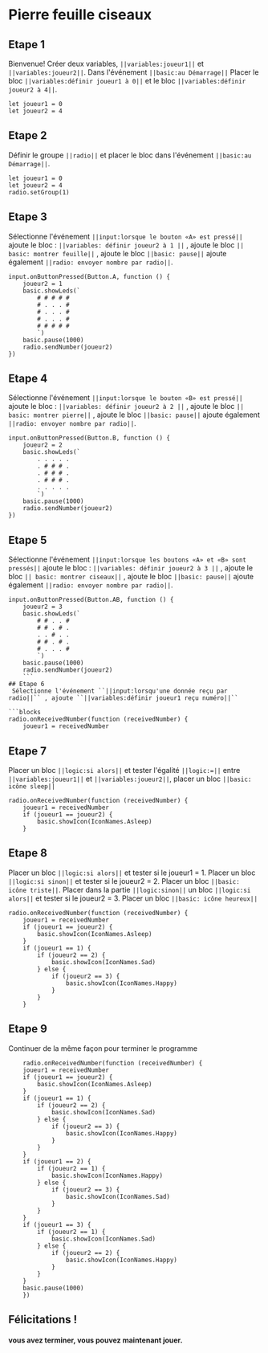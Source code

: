 # Pierre feuille ciseaux

## Etape 1 
 
Bienvenue! Créer deux variables, ``||variables:joueur1||`` et  ``||variables:joueur2||``.
Dans l'événement ``||basic:au Démarrage||`` Placer le bloc ``||variables:définir joueur1 à 0||`` et le bloc ``||variables:définir joueur2 à 4||``.

```blocks
let joueur1 = 0
let joueur2 = 4
```

## Etape 2 
 
Définir le groupe ``||radio||`` et placer le bloc dans l'événement ``||basic:au Démarrage||``.
 
```blocks
let joueur1 = 0
let joueur2 = 4
radio.setGroup(1)
```

## Etape 3
Sélectionne l'événement ``||input:lorsque le bouton «A» est pressé||`` ajoute le bloc : ``||variables: définir joueur2 à 1 ||`` , ajoute le bloc ``|| basic: montrer feuille||`` , ajoute le bloc ``||basic: pause||``
ajoute également ``||radio: envoyer nombre par radio||``.

```blocks
input.onButtonPressed(Button.A, function () {
    joueur2 = 1
    basic.showLeds(`
        # # # # #
        # . . . #
        # . . . #
        # . . . #
        # # # # #
        `)
    basic.pause(1000)
    radio.sendNumber(joueur2)
})
```

## Etape 4
Sélectionne l'événement ``||input:lorsque le bouton «B» est pressé||`` ajoute le bloc : ``||variables: définir joueur2 à 2 ||`` , ajoute le bloc ``|| basic: montrer pierre||`` , ajoute le bloc ``||basic: pause||``
ajoute également ``||radio: envoyer nombre par radio||``.
```blocks
input.onButtonPressed(Button.B, function () {
    joueur2 = 2
    basic.showLeds(`
        . . . . .
        . # # # .
        . # # # .
        . # # # .
        . . . . .
        `)
    basic.pause(1000)
    radio.sendNumber(joueur2)
})
```

## Etape 5
Sélectionne l'événement ``||input:lorsque les boutons «A» et «B» sont pressés||`` ajoute le bloc : ``||variables: définir joueur2 à 3 ||`` , ajoute le bloc ``|| basic: montrer ciseaux||`` , ajoute le bloc ``||basic: pause||``
ajoute également ``||radio: envoyer nombre par radio||``.
```blocks
input.onButtonPressed(Button.AB, function () {
    joueur2 = 3
    basic.showLeds(`
        # # . . #
        # # . # .
        . . # . .
        # # . # .
        # . . . #
        `)
    basic.pause(1000)
    radio.sendNumber(joueur2)
    ```
## Etape 6
 Sélectionne l'événement ``||input:lorsqu'une donnée reçu par radio||`` , ajoute ``||variables:définir joueur1 reçu numéro||``

```blocks
radio.onReceivedNumber(function (receivedNumber) {
    joueur1 = receivedNumber
```

## Etape 7
Placer un bloc ``||logic:si alors||`` et tester l'égalité ``||logic:=||`` entre ``||variables:joueur1||`` et ``||variables:joueur2||``, placer un bloc ``||basic: icône sleep||``
```blocks
radio.onReceivedNumber(function (receivedNumber) {
    joueur1 = receivedNumber
    if (joueur1 == joueur2) {
        basic.showIcon(IconNames.Asleep)
    }
```
## Etape 8

Placer un bloc ``||logic:si alors||`` et tester si le joueur1 = 1. 
Placer un bloc ``||logic:si sinon||``  et tester si le joueur2 = 2. 
Placer un bloc ``||basic: icône triste||``.
Placer dans la partie ``||logic:sinon||`` un bloc ``||logic:si alors||`` et tester si le joueur2 = 3.
Placer un bloc ``||basic: icône heureux||`` 


```blocks
radio.onReceivedNumber(function (receivedNumber) {
    joueur1 = receivedNumber
    if (joueur1 == joueur2) {
        basic.showIcon(IconNames.Asleep)
    }
    if (joueur1 == 1) {
        if (joueur2 == 2) {
            basic.showIcon(IconNames.Sad)
        } else {
            if (joueur2 == 3) {
                basic.showIcon(IconNames.Happy)
            }
        }
    }
```
## Etape 9

Continuer de la même façon pour terminer le programme 
```blocks
    radio.onReceivedNumber(function (receivedNumber) {
    joueur1 = receivedNumber
    if (joueur1 == joueur2) {
        basic.showIcon(IconNames.Asleep)
    }
    if (joueur1 == 1) {
        if (joueur2 == 2) {
            basic.showIcon(IconNames.Sad)
        } else {
            if (joueur2 == 3) {
                basic.showIcon(IconNames.Happy)
            }
        }
    }
    if (joueur1 == 2) {
        if (joueur2 == 1) {
            basic.showIcon(IconNames.Happy)
        } else {
            if (joueur2 == 3) {
                basic.showIcon(IconNames.Sad)
            }
        }
    }
    if (joueur1 == 3) {
        if (joueur2 == 1) {
            basic.showIcon(IconNames.Sad)
        } else {
            if (joueur2 == 2) {
                basic.showIcon(IconNames.Happy)
            }
        }
    }
    basic.pause(1000)
    })
```
## Félicitations !
#### vous avez terminer, vous pouvez maintenant jouer.

